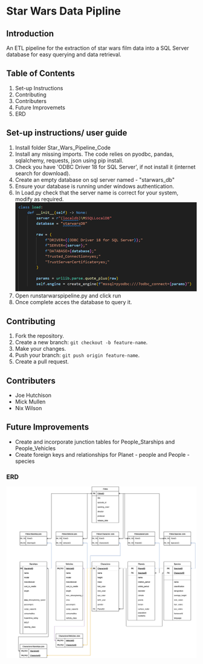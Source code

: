 # Star Wars Data Pipline

## Introduction

An ETL pipeline for the extraction of star wars film data into a SQL Server database for easy querying and data retrieval.

## Table of Contents

1. Set-up Instructions
2. Contributing
3. Contributers
4. Future Improvemets
5. ERD

## Set-up instructions/ user guide

1. Install folder Star_Wars_Pipeline_Code
2. Install any missing imports. The code relies on pyodbc, pandas, sqlalchemy, requests, json
   using pip install.
3. Check you have 'ODBC Driver 18 for SQL Server', if not install it (internet search for download).
4. Create an empty database on sql server named - "starwars_db"
5. Ensure your database is running under windows authentication.
5. In Load.py check that the server name is correct for your system, modify as required.
   ![This is the section of code you may need to alter within Load.py](https://github.com/BeansOnToast21/API-stuff/blob/main/images/Server_set_up_in_python.PNG?raw=true)
7. Open runstarwarspipeline.py and click run
8. Once complete acces the database to query it.

## Contributing

1. Fork the repository.
2. Create a new branch: `git checkout -b feature-name`.
3. Make your changes.
4. Push your branch: `git push origin feature-name`.
5. Create a pull request.

## Contributers
- Joe Hutchison
- Mick Mullen
- Nix Wilson

## Future Improvements

- Create and incorporate junction tables for People_Starships and People_Vehicles
- Create foreign keys and relationships for Planet - people and People - species

### ERD
![Alt Text - ERD](https://github.com/BeansOnToast21/API-stuff/blob/main/Star_Wars_ERD.drawio%20(1).png?raw=true)

